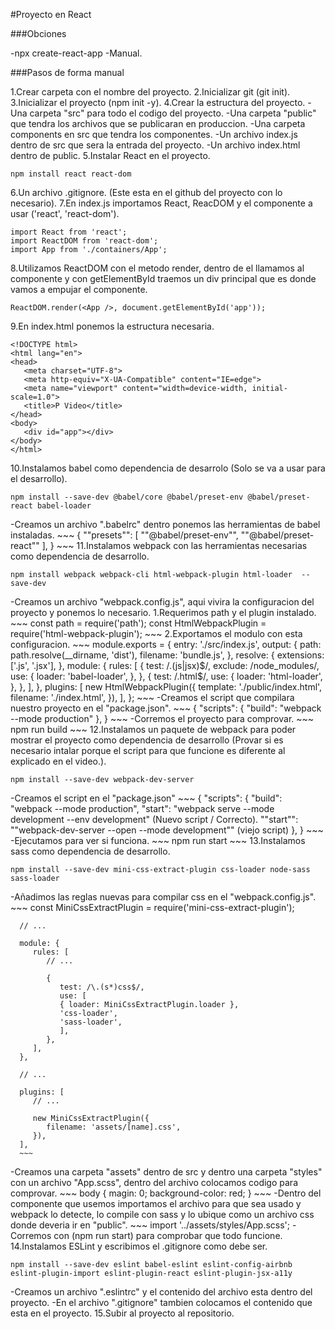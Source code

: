 #Proyecto en React

###Obciones

-npx create-react-app <Nombre del proyecto>
-Manual.

###Pasos de forma manual

1.Crear carpeta con el nombre del proyecto.
2.Inicializar git (git init).
3.Inicializar el proyecto (npm init -y).
4.Crear la estructura del proyecto.
   -Una carpeta "src" para todo el codigo del proyecto.
   -Una carpeta "public" que tendra los archivos que 
   se publicaran en produccion.
   -Una carpeta components en src que tendra los 
   componentes.
   -Un archivo index.js dentro de src que sera la 
   entrada del proyecto.
   -Un archivo index.html dentro de public.
5.Instalar React en el proyecto.
   ~~~
   npm install react react-dom
   ~~~
6.Un archivo .gitignore. (Este esta en el github del 
proyecto con lo necesario).
7.En index.js importamos React, ReacDOM y el 
componente a usar ('react', 'react-dom').
   ~~~
   import React from 'react';
   import ReactDOM from 'react-dom';
   import App from './containers/App';
   ~~~
8.Utilizamos ReactDOM con el metodo render, dentro de 
el llamamos al componente y con getElementById traemos 
un div principal que es donde vamos a empujar el 
componente.
   ~~~
   ReactDOM.render(<App />, document.getElementById('app'));
   ~~~
9.En index.html ponemos la estructura necesaria.
   ~~~
   <!DOCTYPE html>
   <html lang="en">
   <head>
      <meta charset="UTF-8">
      <meta http-equiv="X-UA-Compatible" content="IE=edge">
      <meta name="viewport" content="width=device-width, initial-scale=1.0">
      <title>P Video</title>
   </head>
   <body>
      <div id="app"></div>
   </body>
   </html>
   ~~~
10.Instalamos babel como dependencia de desarrolo
(Solo se va a usar para el desarrollo).
   ~~~
   npm install --save-dev @babel/core @babel/preset-env @babel/preset-react babel-loader
   ~~~
   -Creamos un archivo ".babelrc" dentro ponemos las herramientas de babel instaladas.
      ~~~
      {
         ""presets"": [
            ""@babel/preset-env"",
            ""@babel/preset-react""
         ],
      }
      ~~~
11.Instalamos webpack con las herramientas necesarias 
como dependencia de desarrollo.
   ~~~
   npm install webpack webpack-cli html-webpack-plugin html-loader  --save-dev
   ~~~
   -Creamos un archivo "webpack.config.js", aqui vivira la configuracion del proyecto y ponemos lo necesario.
      1.Requerimos path y el plugin instalado.
         ~~~
         const path = require('path');
         const HtmlWebpackPlugin = require('html-webpack-plugin');
         ~~~
      2.Exportamos el modulo con esta configuracion.
         ~~~
         module.exports = {
            entry: './src/index.js',
            output: {
               path: path.resolve(__dirname, 'dist'),
               filename: 'bundle.js',
            },
            resolve: {
               extensions: ['.js', '.jsx'],
            },
            module: {
               rules: [
                  {
                  test: /\.(js|jsx)$/,
                  exclude: /node_modules/,
                  use: {
                     loader: 'babel-loader',
                  },
                  },
                  {
                  test: /\.html$/,
                  use: {
                     loader: 'html-loader',
                  },
                  },
               ],
            },
            plugins: [
               new HtmlWebpackPlugin({
                  template: './public/index.html',
                  filename: './index.html',
               }),
            ],
         };
         ~~~
   -Creamos el script que compilara nuestro proyecto en el "package.json".
      ~~~
      {
         "scripts": {
            "build": "webpack --mode production"
         },
      }
      ~~~
   -Corremos el proyecto para comprovar.
      ~~~
      npm run build
      ~~~
12.Instalamos un paquete de webpack para poder mostrar el proyecto como dependencia de desarrollo (Provar si es necesario intalar porque el script para que funcione es diferente al explicado en el video.).
   ~~~
   npm install --save-dev webpack-dev-server
   ~~~
   -Creamos el script en el "package.json"
      ~~~
      {
         "scripts": {
            "build": "webpack --mode production",
            "start": "webpack serve --mode development --env development" (Nuevo script / Correcto).
            ""start"": ""webpack-dev-server --open --mode development"" (viejo script)
         },
      }
      ~~~
   -Ejecutamos para ver si funciona.
      ~~~
      npm run start
      ~~~
13.Instalamos sass como dependencia de desarrollo.
   ~~~
   npm install --save-dev mini-css-extract-plugin css-loader node-sass sass-loader
   ~~~
   -Añadimos las reglas nuevas para compilar css en el "webpack.config.js".
      ~~~
      const MiniCssExtractPlugin = require('mini-css-extract-plugin');

      // ...

      module: {
         rules: [
            // ...
         
            {
               test: /\.(s*)css$/,
               use: [
               { loader: MiniCssExtractPlugin.loader },
               'css-loader',
               'sass-loader',
               ],
            }, 
         ],
      },

      // ...

      plugins: [
         // ...

         new MiniCssExtractPlugin({
            filename: 'assets/[name].css',
         }),
      ],
      ~~~
   -Creamos una carpeta "assets" dentro de src y dentro una carpeta "styles" con un archivo "App.scss", dentro del archivo colocamos codigo para comprovar.
      ~~~
      body {
         magin: 0;
         background-color: red;
      }
      ~~~
   -Dentro del componente que usemos importamos el archivo para que sea usado y webpack lo detecte, lo compile con sass y lo ubique como un archivo css donde deveria ir en "public".
      ~~~
      import '../assets/styles/App.scss';
   -Corremos con (npm run start) para comprobar que todo funcione.
14.Instalamos ESLint y escribimos el .gitignore como debe ser.
   ~~~
   npm install --save-dev eslint babel-eslint eslint-config-airbnb eslint-plugin-import eslint-plugin-react eslint-plugin-jsx-a11y
   ~~~
   -Creamos un archivo ".eslintrc" y el contenido del archivo esta dentro del proyecto.
   -En el archivo ".gitignore" tambien colocamos el contenido que esta en el proyecto.
15.Subir al proyecto al repositorio.